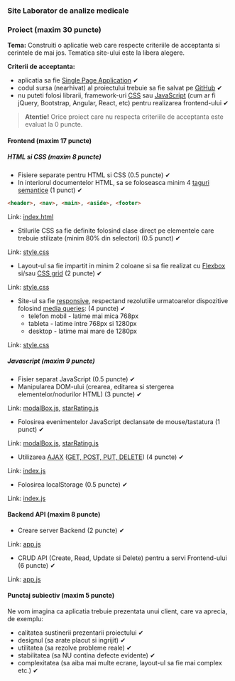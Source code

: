 ### Site Laborator de analize medicale

### Proiect (maxim 30 puncte)

**Tema:** Construiti o aplicatie web care respecte criteriile de acceptanta si cerintele de mai jos. Tematica site-ului este la libera alegere.

**Criterii de acceptanta:**

- aplicatia sa fie [Single Page Application](https://en.wikipedia.org/wiki/Single-page_application) ✔
- codul sursa (nearhivat) al proiectului trebuie sa fie salvat pe [GitHub](https://github.com/) ✔
- nu puteti folosi librarii, framework-uri [CSS](https://en.wikipedia.org/wiki/CSS_framework) sau [JavaScript](https://en.wikipedia.org/wiki/JavaScript_framework) (cum ar fi jQuery, Bootstrap, Angular, React, etc) pentru realizarea frontend-ului ✔

> **Atentie!** Orice proiect care nu respecta criteriile de acceptanta este evaluat la 0 puncte. 

#### Frontend (maxim 17 puncte)

##### HTML si CSS (maxim 8 puncte)

- Fisiere separate pentru HTML si CSS (0.5 puncte) ✔
- In interiorul documentelor HTML, sa se foloseasca minim 4 [taguri semantice](https://www.w3schools.com/html/html5_semantic_elements.asp) (1 punct) ✔
```html
<header>, <nav>, <main>, <aside>, <footer> 
```
Link: [index.html](public/index.html)
- Stilurile CSS sa fie definite folosind clase direct pe elementele care trebuie stilizate (minim 80% din selectori) (0.5 punct) ✔

Link: [style.css](public/css/style.css)
- Layout-ul sa fie impartit in minim 2 coloane si sa fie realizat cu [Flexbox](https://css-tricks.com/snippets/css/a-guide-to-flexbox/) si/sau [CSS grid](https://css-tricks.com/snippets/css/complete-guide-grid/) (2 puncte) ✔

Link: [style.css](public/css/style.css)
- Site-ul sa fie [responsive](https://www.w3schools.com/html/html_responsive.asp), respectand rezolutiile urmatoarelor dispozitive folosind [media queries](https://www.uxpin.com/studio/blog/media-queries-responsive-web-design/): (4 puncte) ✔
  - telefon mobil - latime mai mica 768px
  - tableta - latime intre 768px si 1280px
  - desktop - latime mai mare de 1280px
  
Link: [style.css](public/css/style.css)

##### Javascript (maxim 9 puncte)

- Fisier separat JavaScript (0.5 puncte) ✔
- Manipularea DOM-ului (crearea, editarea si stergerea elementelor/nodurilor HTML) (3 puncte) ✔

Link: [modalBox.js](public/js/modalBox.js), [starRating.js](public/js/starRating.js)
- Folosirea evenimentelor JavaScript declansate de mouse/tastatura (1 punct) ✔

Link: [modalBox.js](public/js/modalBox.js), [starRating.js](public/js/starRating.js)
- Utilizarea [AJAX](https://www.w3schools.com/xml/ajax_intro.asp) ([GET, POST, PUT, DELETE](http://www.restapitutorial.com/lessons/httpmethods.html)) (4 puncte) ✔ 

Link: [index.js](public/js/index.js)
- Folosirea localStorage (0.5 puncte) ✔ 

Link: [index.js](public/js/index.js)

#### Backend API (maxim 8 puncte)

- Creare server Backend (2 puncte) ✔ 

Link: [app.js](app.js)
- CRUD API (Create, Read, Update si Delete) pentru a servi Frontend-ului (6 puncte) ✔ 

Link: [app.js](app.js)

#### Punctaj subiectiv (maxim 5 puncte)

Ne vom imagina ca aplicatia trebuie prezentata unui client, care va aprecia, de exemplu:

- calitatea sustinerii prezentarii proiectului ✔
- designul (sa arate placut si ingrijit) ✔
- utilitatea (sa rezolve probleme reale) ✔
- stabilitatea (sa NU contina defecte evidente) ✔
- complexitatea (sa aiba mai multe ecrane, layout-ul sa fie mai complex etc.) ✔
